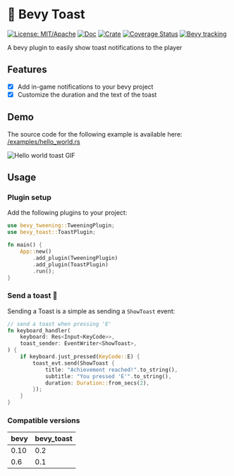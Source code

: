 # 🍞 Bevy Toast

[![License: MIT/Apache](https://img.shields.io/badge/License-MIT%20or%20Apache2-blue.svg)](https://opensource.org/licenses/MIT)
[![Doc](https://docs.rs/bevy_toast/badge.svg)](https://docs.rs/bevy_tweening)
[![Crate](https://img.shields.io/crates/v/bevy_toast.svg)](https://crates.io/crates/bevy_tweening)
[![Coverage Status](https://coveralls.io/repos/github/Nightlyside/bevy_toast/badge.svg?branch=main&kill_cache=1)](https://coveralls.io/github/Nightlyside/bevy_toast?branch=main)
[![Bevy tracking](https://img.shields.io/badge/Bevy%20tracking-v0.6-lightblue)](https://github.com/bevyengine/bevy/blob/main/docs/plugins_guidelines.md#main-branch-tracking)

A bevy plugin to easily show toast notifications to the player

## Features

-   [x] Add in-game notifications to your bevy project
-   [x] Customize the duration and the text of the toast

## Demo

The source code for the following example is available here: [/examples/hello_world.rs](https://github.com/NightlySide/bevy_toast/blob/main/examples/hello_world.rs)

![Hello world toast GIF](.readme_assets/hello_world_toast.gif)

## Usage

### Plugin setup

Add the following plugins to your project:

```rust
use bevy_tweening::TweeningPlugin;
use bevy_toast::ToastPlugin;

fn main() {
    App::new()
        .add_plugin(TweeningPlugin)
        .add_plugin(ToastPlugin)
        .run();
}
```

### Send a toast 🍞

Sending a Toast is a simple as sending a `ShowToast` event:

```rust
// send a toast when pressing 'E'
fn keyboard_handler(
    keyboard: Res<Input<KeyCode>>,
    toast_sender: EventWriter<ShowToast>,
) {
    if keyboard.just_pressed(KeyCode::E) {
        toast_evt.send(ShowToast {
            title: "Achievement reached!".to_string(),
            subtitle: "You pressed 'E'".to_string(),
            duration: Duration::from_secs(2),
        });
    }
}
```

### Compatible versions

| bevy | bevy_toast |
| ---- | ---------- |
| 0.10 | 0.2        |
| 0.6  | 0.1        |
